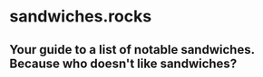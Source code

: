 # sandwiches.rocks

## Your guide to a list of notable sandwiches. Because who doesn't like sandwiches? 
